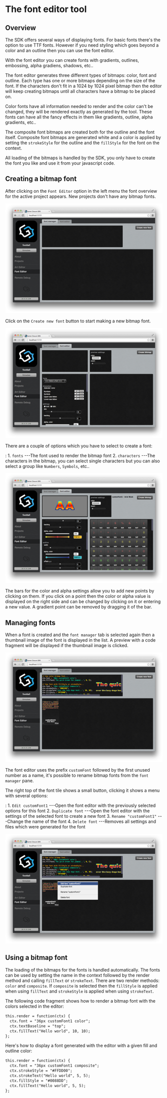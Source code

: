 # The font editor tool

## Overview

The SDK offers several ways of displaying fonts. For basic fonts there's the option to use TTF fonts.
However if you need styling which goes beyond a color and an outline then you can use the font editor.

With the font editor you can create fonts with gradients, outlines, embossing, alpha gradiens, shadows, etc..

The font editor generates three different types of bitmaps: color, font and outline. Each type has one or
more bitmaps depending on the size of the font. If the characters don't fit in a 1024 by 1024 pixel bitmap then
the editor will keep creating bitmaps until all characters have a bitmap to be placed on.

Color fonts have all information needed to render and the color can't be changed, they will be rendered 
exactly as generated by the tool. These fonts can have all the fancy effects in them like gradients, outline,
alpha gradients, etc..

The composite font bitmaps are created both for the outline and the font itself. Composite font bitmaps are
generated white and a color is applied by setting the `strokeStyle` for the outline and the `fillStyle` for the
font on the context.

All loading of the bitmaps is handled by the SDK, you only have to create the font you like and use it from
your javascript code.

## Creating a bitmap font

After clicking on the `Font Editor` option in the left menu the font overview for the active project appears.
New projects don't have any bitmap fonts.

<img src="./assets/fonteditor/font-main-screen.png"></img>

Click on the `Create new font` button to start making a new bitmap font.

<img src="./assets/fonteditor/font-editor.png"></img>

There are a couple of options which you have to select to create a font:

:    1. `fonts` ---The font used to render the bitmap font
   2. `characters` ---The characters in the bitmap, you can select single characters but you can also select a group like `Numbers`, `Symbols`, etc..

<img src="./assets/fonteditor/font-settings.png"></img>

The bars for the color and alpha settings allow you to add new points by clicking on them. If you click on a point
then the color or alpha value is displayed on the right side and can be changed by clicking on it or entering a new value.
A gradient point can be removed by dragging it of the bar.

## Managing fonts

When a font is created and the `font manager` tab is selected again then a thumbnail image of the font is displayed in the list.
A preview with a code fragment will be displayed if the thumbnail image is clicked.

<img src="./assets/fonteditor/font-created.png"></img>

The font editor uses the prefix `customFont` followed by the first unused number as a name, it's possible
to rename bitmap fonts from the `font manager` pane.

The right top of the font tile shows a small button, clicking it shows a menu with several options:

:    1. `Edit customFont1` ---Open the font editor with the previously selected options for this font
   2. `Duplicate font` ---Open the font editor with the settings of the selected font to create a new font
   3. `Rename "customFont1"` ---Change the name of the font
   4. `Delete font` ---Removes all settings and files which were generated for the font

<img src="./assets/fonteditor/font-menu.png"></img>

## Using a bitmap font

The loading of the bitmaps for the fonts is handled automatically. The fonts can be used by setting the name 
in the context followed by the render method and calling `fillText` or `strokeText`. There are two render
methods: `color` and `composite`. If `composite` is selected then the `fillStyle` is applied when using `fillText`
and `strokeStyle` is applied when using `strokeText`.

The following code fragment shows how to render a bitmap font with the colors selected in the editor:
~~~
this.render = function(ctx) {
  ctx.font = "36px customFont1 color";
  ctx.textBaseline = "top";
  ctx.fillText("Hello world", 10, 10);
};
~~~

Here's how to display a font generated with the editor with a given fill and outline color:
~~~
this.render = function(ctx) {
  ctx.font = "36px customFont1 composite";
  ctx.strokeStyle = "#FFDD00";
  ctx.strokeText("Hello world", 5, 5);
  ctx.fillStyle = "#0088DD";
  ctx.fillText("Hello world", 5, 5);
};
~~~

